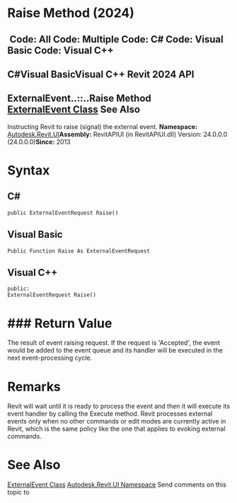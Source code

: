 # Raise Method (2024)

﻿
 Code: All Code: Multiple Code: C# Code: Visual Basic Code: Visual C++   
---  
C#Visual BasicVisual C++
Revit 2024 API  
---  
ExternalEvent..::..Raise Method   
[ExternalEvent Class](05089477-4612-35b2-81a2-89c4f44370ea.md "ExternalEvent Class") See Also  
---  
Instructing Revit to raise (signal) the external event. 
**Namespace:** [Autodesk.Revit.UI](e86fd90a-8957-02a6-da7f-ced248966e3e.md "Autodesk.Revit.UI Namespace")**Assembly:** RevitAPIUI (in RevitAPIUI.dll) Version: 24.0.0.0 (24.0.0.0)**Since:** 2013 
# Syntax
C#  
---  
```text
public ExternalEventRequest Raise()
```
  
Visual Basic  
---  
```text
Public Function Raise As ExternalEventRequest
```
  
Visual C++  
---  
```text
public:
ExternalEventRequest Raise()
```
  
# ### Return Value
The result of event raising request. If the request is 'Accepted', the event would be added to the event queue and its handler will be executed in the next event-processing cycle. 
# Remarks
Revit will wait until it is ready to process the event and then it will execute its event handler by calling the Execute method. Revit processes external events only when no other commands or edit modes are currently active in Revit, which is the same policy like the one that applies to evoking external commands. 
# See Also
[ExternalEvent Class](05089477-4612-35b2-81a2-89c4f44370ea.md "ExternalEvent Class")
[Autodesk.Revit.UI Namespace](e86fd90a-8957-02a6-da7f-ced248966e3e.md "Autodesk.Revit.UI Namespace")
Send comments on this topic to 